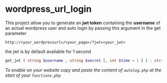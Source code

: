 # wordpress_url_login


This project allow you to generate an **jwt token** containing the **username** of an actual wordpress user and auto login by passing this argument in the get parameter

`http://<your_wordpressurl>/<your_page>/?jwt=<your_jwt>`

the jwt is by default available for 1 second

```php 
get_jwt ( string $username , string $secret [, int $time = 1 ] ) : string
```

*To enable on your website copy and paste the content of `autolog.php` at the start of your `functions.php`*
